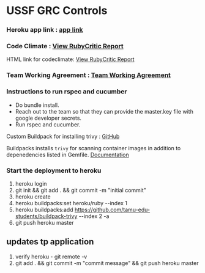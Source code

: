 # USSF GRC Controls

### Heroku app link : [app link](https://csce606-ussf-d5f4faa6ca5f.herokuapp.com/)
### Code Climate : [View RubyCritic Report](https://aditya-s-gourishetty.github.io/csce606-report-ussf-report.github.io/)
HTML link for codeclimate: [View RubyCritic Report](docs/rubycritic/index.html)
### Team Working Agreement : [Team Working Agreement](documentation/Fall2024/TeamWorkingAgreement.md)

### Instructions to run rspec and cucumber
- Do bundle install.
- Reach out to the team so that they can provide the master.key file with google developer secrets.
- Run rspec and cucumber.


Custom Buildpack for installing trivy : [GitHub](https://github.com/tamu-edu-students/buildpack-trivy) 

Buildpacks installs `trivy` for scanning container images in addition to depenedencies listed in Gemfile. [Documentation]()
### Start the deployment to heroku 

1. heroku login 
2. git init && git add . && git commit -m "initial commit"
3. heroku create <app-name>
4. heroku buildpacks:set heroku/ruby --index 1 <app-name>
5. heroku buildpacks:add https://github.com/tamu-edu-students/buildpack-trivy --index 2  -a <app-name>
6. git push heroku master

## updates tp application 

1. verify heroku - git remote -v 
2. git add . && git commit -m "commit message" && git push heroku master 



